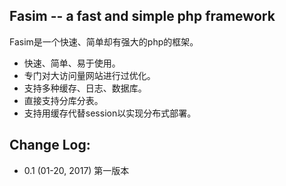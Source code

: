 Fasim -- a fast and simple php framework
-----------
Fasim是一个快速、简单却有强大的php的框架。
- 快速、简单、易于使用。
- 专门对大访问量网站进行过优化。
- 支持多种缓存、日志、数据库。
- 直接支持分库分表。
- 支持用缓存代替session以实现分布式部署。

Change Log:
-----------
- 0.1 (01-20, 2017)  第一版本